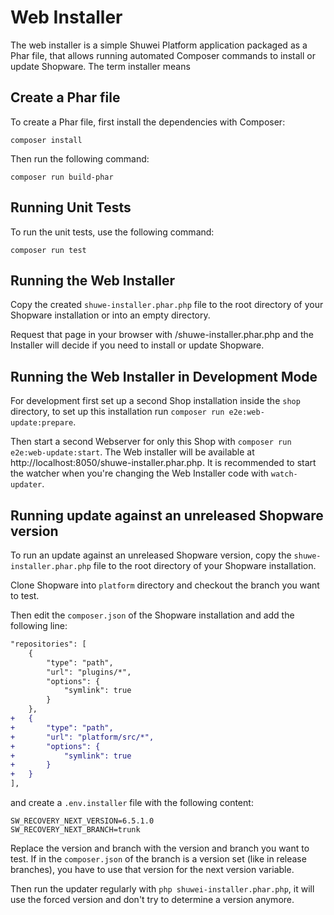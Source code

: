 # Web Installer

The web installer is a simple Shuwei Platform application packaged as a Phar file, that allows running automated Composer commands to install or update Shopware.
The term installer means

## Create a Phar file

To create a Phar file, first install the dependencies with Composer:

    composer install

Then run the following command:

    composer run build-phar

## Running Unit Tests

To run the unit tests, use the following command:

    composer run test

## Running the Web Installer

Copy the created `shuwe-installer.phar.php` file to the root directory of your Shopware installation or into an empty directory.

Request that page in your browser with /shuwe-installer.phar.php and the Installer will decide if you need to install or update Shopware.

## Running the Web Installer in Development Mode

For development first set up a second Shop installation inside the `shop` directory, to set up this installation run `composer run e2e:web-update:prepare`.

Then start a second Webserver for only this Shop with `composer run e2e:web-update:start`.
The Web installer will be available at http://localhost:8050/shuwe-installer.phar.php.
It is recommended to start the watcher when you're changing the Web Installer code with `watch-updater`.

## Running update against an unreleased Shopware version

To run an update against an unreleased Shopware version,
copy the `shuwe-installer.phar.php` file to the root directory of your Shopware installation.

Clone Shopware into `platform` directory and checkout the branch you want to test.

Then edit the `composer.json` of the Shopware installation and add the following line:

```diff
"repositories": [
    {
        "type": "path",
        "url": "plugins/*",
        "options": {
            "symlink": true
        }
    },
+   {
+       "type": "path",
+       "url": "platform/src/*",
+       "options": {
+           "symlink": true
+       }
+   }
],
```

and
create a `.env.installer` file with the following content:

```
SW_RECOVERY_NEXT_VERSION=6.5.1.0
SW_RECOVERY_NEXT_BRANCH=trunk
```

Replace the version and branch with the version and branch you want to test.
If in the `composer.json` of the branch is a version set (like in release branches),
you have to use that version for the next version variable.

Then run the updater regularly with `php shuwei-installer.phar.php`,
it will use the forced version and don't try to determine a version anymore.


